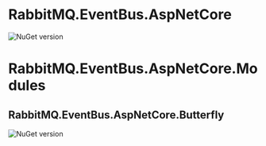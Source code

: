 # RabbitMQ.EventBus.AspNetCore
![NuGet version](https://badge.fury.io/nu/RabbitMQ.EventBus.AspNetCore.svg)
# RabbitMQ.EventBus.AspNetCore.Modules
## RabbitMQ.EventBus.AspNetCore.Butterfly
![NuGet version](https://badge.fury.io/nu/RabbitMQ.EventBus.AspNetCore.Butterfly.svg)
